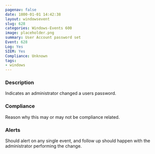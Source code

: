 ```yaml
---
pagenav: false
date: 1800-01-01 14:42:38
layout: windowsevent
slug: 628
categories: Windows-Events 600
image: placeholder.png
summary: User Account password set
Event: 628
Log: Yes
SIEM: Yes
Compliance: Unknown
tags:
- windows
---
```


### Description

Indicates an administrator changed a users password.

### Compliance

Reason why this may or may not be compliance related.

### Alerts

Should alert on any single event, and follow up should happen with the administrator performing the change.
